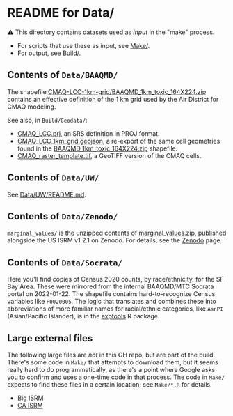 # README for Data/

:warning: This directory contains datasets used as _input_ in the "make" process. 

- For scripts that use these as input, see [Make/].
- For output, see [Build/].

## Contents of `Data/BAAQMD/`

The shapefile [CMAQ-LCC-1km-grid/BAAQMD_1km_toxic_164X224.zip][BAAQMD_1km_toxic_164X224.zip] contains an effective definition of the 1 km grid used by the Air District for CMAQ modeling.

See also, in `Build/Geodata/`:

- [CMAQ_LCC.prj], an SRS definition in PROJ format.
- [CMAQ_LCC_1km_grid.geojson], a re-export of the same cell geometries found in the [BAAQMD_1km_toxic_164X224.zip] shapefile.
- [CMAQ_raster_template.tif], a GeoTIFF version of the CMAQ cells.

## Contents of `Data/UW/`

See [Data/UW/README.md](./UW/README.md).

## Contents of `Data/Zenodo/`

`marginal_values/` is the unzipped contents of [marginal_values.zip][Zenodo], published alongside the US ISRM v1.2.1 on Zenodo. For details, see the [Zenodo] page.

## Contents of `Data/Socrata/`

Here you'll find copies of Census 2020 counts, by race/ethnicity, for the SF Bay Area.
These were mirrored from the internal BAAQMD/MTC Socrata portal on 2022-01-22.
The shapefile contains hard-to-recognize Census variables like `P0020005`.
The logic that translates and combines these into abbreviations of more familiar names for racial/ethnic categories, like `AsnPI` (Asian/Pacific Islander), is in the [exptools] R package.

## Large external files

The following large files are _not_ in this GH repo, but are part of the build. 
There's some code in `Make/` that attempts to download them, but it seems really hard to do programmatically, as there's a point where Google asks you to confirm and uses a one-time code in that process. 
The code in `Make/` expects to find these files in a certain location; see `Make/*.R` for details.

- [Big ISRM][Zenodo]
- [CA ISRM][ca_isrm1]

[BAAQMD_1km_toxic_164X224.zip]: ./BAAQMD/CMAQ-LCC-1km-grid/BAAQMD_1km_toxic_164X224.zip
[CMAQ_LCC.prj]: ../Build/Geodata/CMAQ_LCC.prj
[CMAQ_raster_template.tif]: ../Build/Geodata/CMAQ_raster_template.tif
[CMAQ_LCC_1km_grid.geojson]: ../Build/Geodata/CMAQ_LCC_1km_grid.geojson
[Build/]: ../Build/
[Make/]: ../Make/
[References/Handoff/]: https://github.com/BAAQMD/ISRM-SFAB/blob/master/References/Handoff
[Zenodo]: https://zenodo.org/record/2589760#.YgREvS2ZPEa
[ca_isrm1]: https://drive.google.com/drive/folders/1WmLRz7iWo2MjtSikgHEig7M0NvK2sOns?usp=sharing
[ca_isrm2]: https://drive.google.com/drive/folders/1jO5saBcQW1-qmiv-pjsICNiulud9SCU5
[Bay Area ISRM/]: https://www.dropbox.com/sh/0bwdu3vnfsmrrzg/AAA87bGHmcv5Fr3GOTWXczZva?dl=0
[exptools]: https://github.com/BAAQMD/exptools
